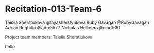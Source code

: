 # Recitation-013-Team-6
Taisiia Sherstiukova @tayasherstyukova
Ruby Gavagan @RubyGavagan
Adrian Reghitto @adre5577
Nicholas Hellmers @nihe1661

Project team members: Taisiia Sherstiukova

hello
